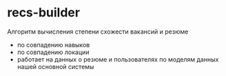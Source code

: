 # recs-builder
Алгоритм вычисления степени схожести вакансий и резюме
- по совпадению навыков
- по совпадению локации
- работает на данных о резюме и пользователях по моделям данных нашей основной системы
